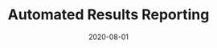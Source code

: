 ---
title: Automated Results Reporting
date: '2020-08-01'
area: clinical
subdomain: Patient Communication
authors:
  - authorimage: /images/uploads/katlee.jpg
    authorname: 'Kathleen Lee, MD'
    authorrole: Clinical Lead
  - authorimage: /images/uploads/srinivas.jpg
    authorname: 'Colleen Malliozzi'
    authorrole: Informatics Lead
summary: >-
  COVID tests are conducted in advance of procedures or as part of occupational health. These results needed to be communicated to patients in a timely manner. While they were also communicated via the patient portal, immediacy is critical and not all patients have the app installed and activated. Phone calls from a nursing team were expensive and time consuming. An automated system to communicate negative test results (the majority) was put into place to optimize resources while ensuring patient communication.
results:
  - result: >-
      2100+ results communicated
  - result: >-
      Increased installs of patient app
features:
  - feature: Two-way Texting
  - feature: Epic Workbench
  - feature: Epic SDE writeback
spotlight: false
pubs:
  - pubURL: 
    pubname: >-
condition: COVID-19
intervention: Patient Communication
outcome: Efficient resource utilization while ensuring patient safety
dedicatedpage: false
externalurl: 
label: Standard of Care 
image: /images/dailycheckin2.jpg
solution_area: COVID-19 Response Solutions
---
